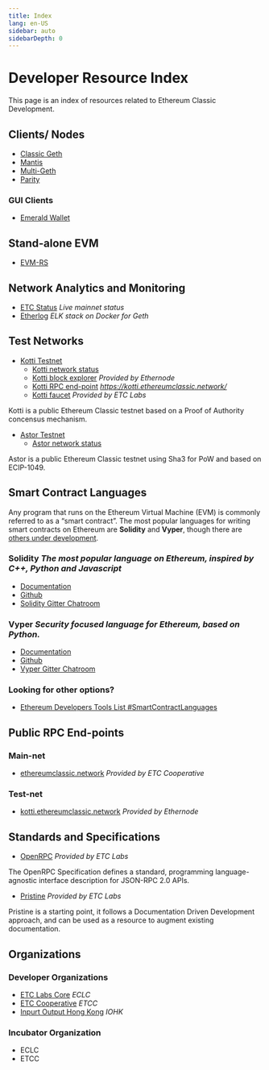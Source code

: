 ```yaml
---
title: Index
lang: en-US
sidebar: auto
sidebarDepth: 0
---
```


# Developer Resource Index

<div class="featured">

  This page is an index of resources related to Ethereum Classic Development.

  <!-- 1. [Generate clients in multiple languages using the OpenRPC service discovery standard.](#standards-and-sepcifications) -->

</div>

## Clients/ Nodes

- [Classic Geth](https://github.com/ethereumproject/go-ethereum/releases)
- [Mantis](https://github.com/input-output-hk/mantis)
- [Multi-Geth](https://github.com/multi-geth/multi-geth)
- [Parity](https://github.com/paritytech/parity-ethereum/)

### GUI Clients

- [Emerald Wallet](https://emeraldwallet.io/)

## Stand-alone EVM

- [EVM-RS](https://github.com/ethereumproject/evm-rs)

## Network Analytics and Monitoring

- [ETC Status](https://etcstatus.live/) *Live mainnet status* 
- [Etherlog](https://github.com/etclabscore/etherlog) *ELK stack on Docker for Geth*

## Test Networks

- [Kotti Testnet](https://github.com/goerli/testnet)
  - [Kotti network status](https://stats.kotti.goerli.net/) 
  - [Kotti block explorer](http://kottiexplorer.ethernode.io/) *Provided by Ethernode*
  - [Kotti RPC end-point](https://kotti.ethereumclassic.network/) *https://kotti.ethereumclassic.network/*
  - [Kotti faucet](http://kottifaucet.me/) *Provided by ETC Labs*

Kotti is a public Ethereum Classic testnet based on a Proof of Authority concensus mechanism.

- [Astor Testnet](https://astor.host/)
  - [Astor network status](https://stats.astor.host/)

Astor is a public Ethereum Classic testnet using Sha3 for PoW and based on ECIP-1049.

## Smart Contract Languages

Any program that runs on the Ethereum Virtual Machine (EVM) is commonly referred to as a “smart contract”. The most popular languages for writing smart contracts on Ethereum are **Solidity** and **Vyper**, though there are [others under development](https://github.com/ConsenSys/ethereum-developer-tools-list#smart-contract-languages).

### Solidity *The most popular language on Ethereum, inspired by C++, Python and Javascript*
- [Documentation](https://solidity.readthedocs.io)
- [Github](https://github.com/ethereum/solidity/)
- [Solidity Gitter Chatroom](https://gitter.im/ethereum/solidity/)

### Vyper *Security focused language for Ethereum, based on Python.*
- [Documentation](https://vyper.readthedocs.io)
- [Github](https://github.com/ethereum/vyper)
- [Vyper Gitter Chatroom](https://gitter.im/ethereum/vyper)

### Looking for other options?
- [Ethereum Developers Tools List #SmartContractLanguages](https://github.com/ConsenSys/ethereum-developer-tools-list#smart-contract-languages)

## Public RPC End-points

### Main-net

- [ethereumclassic.network](https://ethereumclassic.network/) *Provided by ETC Cooperative*

### Test-net

- [kotti.ethereumclassic.network](https://kotti.ethereumclassic.network) *Provided by Ethernode*
  
## Standards and Specifications

- [OpenRPC](https://open-rpc.org/) *Provided by ETC Labs*

The OpenRPC Specification defines a standard, programming language-agnostic interface description for JSON-RPC 2.0 APIs.

- [Pristine](https://open-rpc.org/) *Provided by ETC Labs*

Pristine is a starting point, it follows a Documentation Driven Development approach, and can be used as a resource to augment existing documentation.

## Organizations

### Developer Organizations
- [ETC Labs Core](https://etclabscore.github.io/etclabscore/) *ECLC*
- [ETC Cooperative](https://etccooperative.org/) *ETCC*
- [Inpurt Output Hong Kong](https://iohk.io/) *IOHK*
### Incubator Organization
  - ECLC
  - ETCC